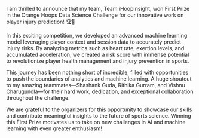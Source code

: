 I am thrilled to announce that my team, Team iHoopInsight, won First Prize in the Orange Hoops Data Science Challenge for our innovative work on player injury prediction! 🏆🎉

In this exciting competition, we developed an advanced machine learning model leveraging player context and session data to accurately predict injury risks. By analyzing metrics such as heart rate, exertion levels, and accumulated acceleration, we created a risk score with immense potential to revolutionize player health management and injury prevention in sports.

This journey has been nothing short of incredible, filled with opportunities to push the boundaries of analytics and machine learning. A huge shoutout to my amazing teammates—Shashank Guda, Rithika Gurram, and Vishnu Charugundla—for their hard work, dedication, and exceptional collaboration throughout the challenge.

We are grateful to the organizers for this opportunity to showcase our skills and contribute meaningful insights to the future of sports science. Winning this First Prize motivates us to take on new challenges in AI and machine learning with even greater enthusiasm!
